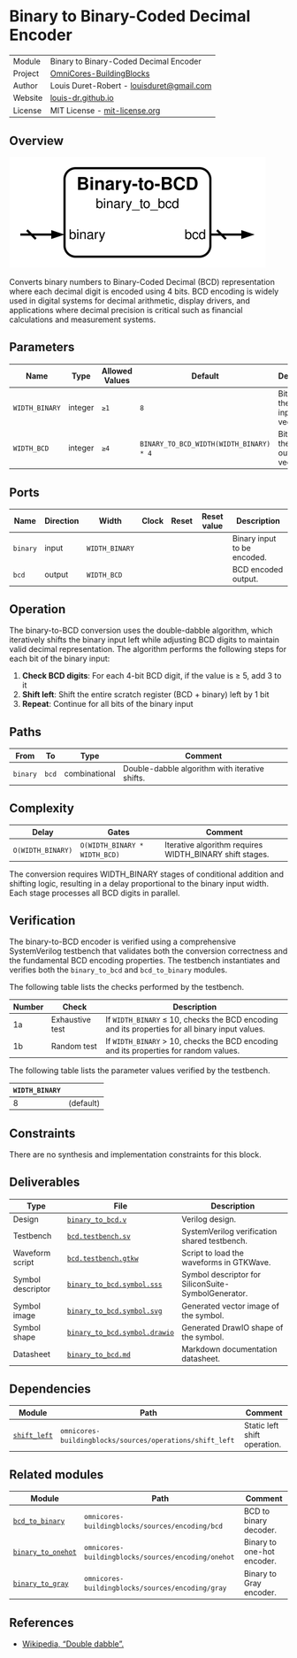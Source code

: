 # Binary to Binary-Coded Decimal Encoder

|         |                                                                                  |
| ------- | -------------------------------------------------------------------------------- |
| Module  | Binary to Binary-Coded Decimal Encoder                                           |
| Project | [OmniCores-BuildingBlocks](https://github.com/Louis-DR/OmniCores-BuildingBlocks) |
| Author  | Louis Duret-Robert - [louisduret@gmail.com](mailto:louisduret@gmail.com)         |
| Website | [louis-dr.github.io](https://louis-dr.github.io)                                 |
| License | MIT License - [mit-license.org](https://mit-license.org)                         |

## Overview

![binary_to_bcd](binary_to_bcd.symbol.svg)

Converts binary numbers to Binary-Coded Decimal (BCD) representation where each decimal digit is encoded using 4 bits. BCD encoding is widely used in digital systems for decimal arithmetic, display drivers, and applications where decimal precision is critical such as financial calculations and measurement systems.

## Parameters

| Name           | Type    | Allowed Values | Default                                 | Description                           |
| -------------- | ------- | -------------- | --------------------------------------- | ------------------------------------- |
| `WIDTH_BINARY` | integer | `≥1`           | `8`                                     | Bit width of the binary input vector. |
| `WIDTH_BCD`    | integer | `≥4`           | `BINARY_TO_BCD_WIDTH(WIDTH_BINARY) * 4` | Bit width of the BCD output vector.   |

## Ports

| Name     | Direction | Width          | Clock | Reset | Reset value | Description                 |
| -------- | --------- | -------------- | ----- | ----- | ----------- | --------------------------- |
| `binary` | input     | `WIDTH_BINARY` |       |       |             | Binary input to be encoded. |
| `bcd`    | output    | `WIDTH_BCD`    |       |       |             | BCD encoded output.         |

## Operation

The binary-to-BCD conversion uses the double-dabble algorithm, which iteratively shifts the binary input left while adjusting BCD digits to maintain valid decimal representation. The algorithm performs the following steps for each bit of the binary input:

1. **Check BCD digits**: For each 4-bit BCD digit, if the value is ≥ 5, add 3 to it
2. **Shift left**: Shift the entire scratch register (BCD + binary) left by 1 bit
3. **Repeat**: Continue for all bits of the binary input

## Paths

| From     | To    | Type          | Comment                                        |
| -------- | ----- | ------------- | ---------------------------------------------- |
| `binary` | `bcd` | combinational | Double-dabble algorithm with iterative shifts. |

## Complexity

| Delay             | Gates                         | Comment                                                 |
| ----------------- | ----------------------------- | ------------------------------------------------------- |
| `O(WIDTH_BINARY)` | `O(WIDTH_BINARY * WIDTH_BCD)` | Iterative algorithm requires WIDTH_BINARY shift stages. |

The conversion requires WIDTH_BINARY stages of conditional addition and shifting logic, resulting in a delay proportional to the binary input width. Each stage processes all BCD digits in parallel.

## Verification

The binary-to-BCD encoder is verified using a comprehensive SystemVerilog testbench that validates both the conversion correctness and the fundamental BCD encoding properties. The testbench instantiates and verifies both the `binary_to_bcd` and `bcd_to_binary` modules.

The following table lists the checks performed by the testbench.

| Number | Check           | Description                                                                                     |
| ------ | --------------- | ----------------------------------------------------------------------------------------------- |
| 1a     | Exhaustive test | If `WIDTH_BINARY` ≤ 10, checks the BCD encoding and its properties for all binary input values. |
| 1b     | Random test     | If `WIDTH_BINARY` > 10, checks the BCD encoding and its properties for random values.           |

The following table lists the parameter values verified by the testbench.

| `WIDTH_BINARY` |           |
| -------------- | --------- |
| 8              | (default) |

## Constraints

There are no synthesis and implementation constraints for this block.

## Deliverables

| Type              | File                                                         | Description                                         |
| ----------------- | ------------------------------------------------------------ | --------------------------------------------------- |
| Design            | [`binary_to_bcd.v`](binary_to_bcd.v)                         | Verilog design.                                     |
| Testbench         | [`bcd.testbench.sv`](bcd.testbench.sv)                       | SystemVerilog verification shared testbench.        |
| Waveform script   | [`bcd.testbench.gtkw`](bcd.testbench.gtkw)                   | Script to load the waveforms in GTKWave.            |
| Symbol descriptor | [`binary_to_bcd.symbol.sss`](binary_to_bcd.symbol.sss)       | Symbol descriptor for SiliconSuite-SymbolGenerator. |
| Symbol image      | [`binary_to_bcd.symbol.svg`](binary_to_bcd.symbol.svg)       | Generated vector image of the symbol.               |
| Symbol shape      | [`binary_to_bcd.symbol.drawio`](binary_to_bcd.symbol.drawio) | Generated DrawIO shape of the symbol.               |
| Datasheet         | [`binary_to_bcd.md`](binary_to_bcd.md)                       | Markdown documentation datasheet.                   |

## Dependencies

| Module                                                    | Path                                                     | Comment                      |
| --------------------------------------------------------- | -------------------------------------------------------- | ---------------------------- |
| [`shift_left`](../../operations/shift_left/shift_left.md) | `omnicores-buildingblocks/sources/operations/shift_left` | Static left shift operation. |

## Related modules

| Module                                              | Path                                               | Comment                    |
| --------------------------------------------------- | -------------------------------------------------- | -------------------------- |
| [`bcd_to_binary`](bcd_to_binary.md)                 | `omnicores-buildingblocks/sources/encoding/bcd`    | BCD to binary decoder.     |
| [`binary_to_onehot`](../onehot/binary_to_onehot.md) | `omnicores-buildingblocks/sources/encoding/onehot` | Binary to one-hot encoder. |
| [`binary_to_gray`](../gray/binary_to_gray.md)       | `omnicores-buildingblocks/sources/encoding/gray`   | Binary to Gray encoder.    |

## References

- [Wikipedia, “Double dabble”.](https://en.wikipedia.org/wiki/Double_dabble)
